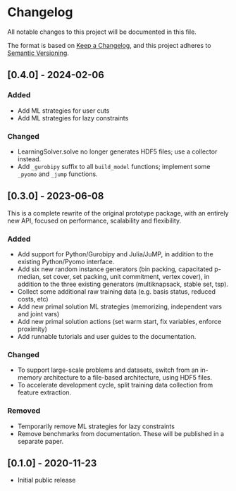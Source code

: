 # Changelog

All notable changes to this project will be documented in this file.

The format is based on [Keep a Changelog](https://keepachangelog.com/en/1.0.0/),
and this project adheres to [Semantic Versioning](https://semver.org/spec/v2.0.0.html).

## [0.4.0] - 2024-02-06

### Added

- Add ML strategies for user cuts
- Add ML strategies for lazy constraints

### Changed

- LearningSolver.solve no longer generates HDF5 files; use a collector instead.
- Add `_gurobipy` suffix to all `build_model` functions; implement some `_pyomo` and `_jump` functions.

## [0.3.0] - 2023-06-08

This is a complete rewrite of the original prototype package, with an entirely new API, focused on performance, scalability and flexibility.

### Added

- Add support for Python/Gurobipy and Julia/JuMP, in addition to the existing Python/Pyomo interface.
- Add six new random instance generators (bin packing, capacitated p-median, set cover, set packing, unit commitment, vertex cover), in addition to the three existing generators (multiknapsack, stable set, tsp).
- Collect some additional raw training data (e.g. basis status, reduced costs, etc)
- Add new primal solution ML strategies (memorizing, independent vars and joint vars)
- Add new primal solution actions (set warm start, fix variables, enforce proximity)
- Add runnable tutorials and user guides to the documentation.

### Changed

- To support large-scale problems and datasets, switch from an in-memory architecture to a file-based architecture, using HDF5 files.
- To accelerate development cycle, split training data collection from feature extraction.

### Removed

- Temporarily remove ML strategies for lazy constraints
- Remove benchmarks from documentation. These will be published in a separate paper.


## [0.1.0] - 2020-11-23

- Initial public release

